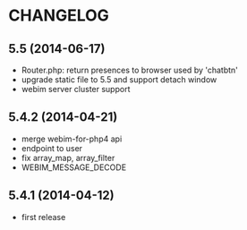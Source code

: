CHANGELOG
==================

5.5 (2014-06-17)
------------------

* Router.php: return presences to browser used by 'chatbtn'
* upgrade static file to 5.5 and support detach window
* webim server cluster support

5.4.2 (2014-04-21)
------------------

* merge webim-for-php4 api
* endpoint to user
* fix array_map, array_filter
* WEBIM_MESSAGE_DECODE

5.4.1 (2014-04-12)
------------------

* first release
